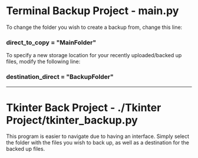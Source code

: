 # Terminal Backup Project - main.py

To change the folder you wish to create a backup from, change this line: 

### **direct_to_copy = "MainFolder"**
To specify a new storage location for your recently uploaded/backed up files, modify the following line:

### destination_direct = "BackupFolder"

----

# Tkinter Back Project - ./Tkinter Project/tkinter_backup.py

This program is easier to navigate due to having an interface.
Simply select the folder with the files you wish to back up, as well as a destination for the backed up files.

